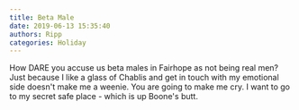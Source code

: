 ```yaml
---
title: Beta Male
date: 2019-06-13 15:35:40
authors: Ripp
categories: Holiday
---
```


 How DARE you accuse us beta males in Fairhope as not being real men?  Just because I like a glass of Chablis and get in touch with my emotional side doesn't make me a weenie.  You are going to make me cry.  I want to go to my secret safe place - which is up Boone's butt.